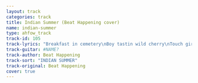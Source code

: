 ```yaml
---
layout: track
categories: track
title: Indian Summer (Beat Happening cover)
name: indian-summer
type: ahfow_track
track-id: 105
track-lyrics: "Breakfast in cemetery\nBoy tastin wild cherry\nTouch girl, apple blossom\nJust a boy playin possum\n\nWe'll come back for Indian Summer\nWe'll come back for Indian Summer\nWe'll come back for Indian Summer\nAnd go our seperate ways\n\nWhat is that cheerful sound?\nRain fallin on the ground\nWe'll wear a jolly crown\nBuckle up, we're wayward bound\n\nWe'll come back for Indian Summer\nWe'll come back for Indian Summer\nWe'll come back for Indian Summer\nAnd go our seperate ways\n\nMotorbike to cemetery\nPicnic on wild berries\nFrench toast with molasses\nCroquet and Baked Alaskas\n\nWe'll come back for Indian Summer\nWe'll come back for Indian Summer\nWe'll come back for Indian Summer\nAnd go our seperate ways\n\nCover me with rain\nWalk me down the lane\nI'll drink from your drain\nWe will never change\nNo matter what they say"
track-guitar: #NAME?
track-author: Beat Happening
track-sort: "INDIAN SUMMER"
track-original: Beat Happening
cover: true
---
```


